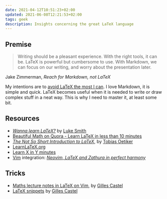 ```yaml
---
date: 2021-04-12T10:51:23+02:00
updated: 2021-06-08T12:21:53+02:00
tags: geek
description: Insights concerning the great LaTeX language
---
```

## Premise

> Writing should be a pleasant experience. With the right tools, it can be. LaTeX is powerful but cumbersome to use. With Markdown, we can focus on our writing, and worry about the presentation later.

<p class='cite'>Jake Zimmerman, <cite>Reach for Markdown, not LaTeX</cite></p>

My intentions are to <u>avoid LaTeX the most I can</u>. I love Markdown, it is simple and quick. LaTeX becomes useful when it is needed to write or draw complex stuff in a neat way. This is why I need to master it, at least some bit.

## Resources

- <cite>[Wanna learn LaTeX?](https://lukesmith.xyz/articles/wanna-learn-latex/ 'Wanna learn LaTeX?')</cite> by [Luke Smith](https://lukesmith.xyz/ 'Luke Smith')
- [Beautiful Math on Quora - Learn LaTeX in less than 10 minutes](https://math-on-quora.surge.sh/ 'An introduction to beautiful math on Quora')
- <cite><a href='https://tobi.oetiker.ch/lshort/lshort.pdf' title='The Not So Short Introduction to LATEX2ε'>The Not So Short Introduction to LaTeX</a></cite>, by [Tobias Oetiker](https://tobi.oetiker.ch/hp/about/ 'Tobias Oetiker - About')
- [LearnLaTeX.org](https://www.learnlatex.org/en/ 'Learn LaTeX')
- [Learn X in Y minutes](https://learnxinyminutes.com/docs/latex/ 'Learn latex in Y Minutes')
- [Vim](Vim.md) integration: [*Neovim, LaTeX and Zathura in perfect harmony*](https://www.preciouschicken.com/blog/posts/neovim-latex-zathura-in-perfect-harmony/ 'Neovim, LaTeX and Zathura in perfect harmony')

## Tricks

- [Maths lecture notes in LaTeX on Vim](https://castel.dev/post/lecture-notes-1/ 'How I’m able to take notes in mathematics lectures using LaTeX and Vim \| Gilles Castel'), by [Gilles Castel](https://castel.dev 'Gilles Castel')
- [LaTeX snippets](https://github.com/gillescastel/latex-snippets 'LaTeX snippets on GitHub') by [Gilles Castel](https://castel.dev 'Gilles Castel')
